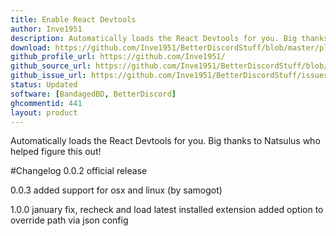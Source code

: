 ```yaml
---
title: Enable React Devtools
author: Inve1951
description: Automatically loads the React Devtools for you. Big thanks to Natsulus who helped figure this out!
download: https://github.com/Inve1951/BetterDiscordStuff/blob/master/plugins/enableReactDevtools.plugin.js
github_profile_url: https://github.com/Inve1951/
github_source_url: https://github.com/Inve1951/BetterDiscordStuff/blob/master/plugins/enableReactDevtools.plugin.js
github_issue_url: https://github.com/Inve1951/BetterDiscordStuff/issues
status: Updated
software: [BandagedBD, BetterDiscord]
ghcommentid: 441
layout: product
---
```

Automatically loads the React Devtools for you. Big thanks to Natsulus who helped figure this out!

#Changelog
0.0.2
official release

0.0.3
added support for osx and linux (by samogot)

1.0.0
january fix, recheck and load latest installed extension
added option to override path via json config